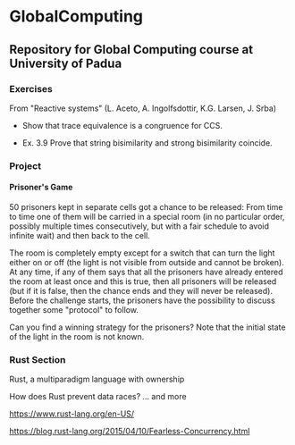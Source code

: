# GlobalComputing
## Repository for Global Computing course at University of Padua

### Exercises

From "Reactive systems" (L. Aceto, A. Ingolfsdottir, K.G. Larsen, J. Srba)

* Show that trace equivalence is a congruence for CCS.

* Ex. 3.9 Prove that string bisimilarity and strong bisimilarity coincide.

### Project

#### Prisoner's Game

50 prisoners kept in separate cells got a chance to be released: From time to time one of them will be carried in a special room (in no particular order, possibly multiple times consecutively, but with a fair schedule to avoid infinite wait) and then back to the cell.

The room is completely empty except for a switch that can turn the light either on or off (the light is not visible from outside and cannot be broken). At any time, if any of them says that all the prisoners have already entered the room at least once and this is true, then all prisoners will be released (but if it is false, then the chance ends and they will never be released). Before the challenge starts, the prisoners have the possibility to discuss together some "protocol" to follow.

Can you find a winning strategy for the prisoners?
Note that the initial state of the light in the room is not known. 

### Rust Section

Rust, a multiparadigm language with ownership

How does Rust prevent data races? ... and more

https://www.rust-lang.org/en-US/

https://blog.rust-lang.org/2015/04/10/Fearless-Concurrency.html
